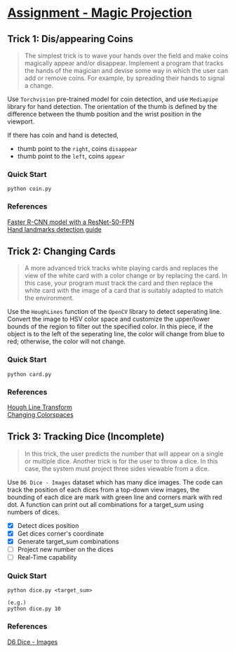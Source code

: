 # [Assignment - Magic Projection](https://jackybaltes.github.io/computer-vision/assignment_projection_magic)

## Trick 1: Dis/appearing Coins

> The simplest trick is to wave your hands over the field and make coins magically appear and/or disappear. Implement a program that tracks the hands of the magician and devise some way in which the user can add or remove coins. For example, by spreading their hands to signal a change.

Use `Torchvision` pre-trained model for coin detection, and use `Mediapipe` library for hand detection. The orientation of the thumb is defined by the difference between the thumb position and the wrist position in the viewport.

If there has coin and hand is detected,

- thumb point to the `right`, coins `disappear`
- thumb point to the `left`, coins `appear`

### Quick Start

```
python coin.py
```

### References

[Faster R-CNN model with a ResNet-50-FPN](https://pytorch.org/vision/main/models/generated/torchvision.models.detection.fasterrcnn_resnet50_fpn.html)  
[Hand landmarks detection guide](https://developers.google.com/mediapipe/solutions/vision/hand_landmarker)

## Trick 2: Changing Cards

> A more advanced trick tracks white playing cards and replaces the view of the white card with a color change or by replacing the card. In this case, your program must track the card and then replace the white card with the image of a card that is suitably adapted to match the environment.

Use the `HoughLines` function of the `OpenCV` library to detect seperating line. Convert the image to HSV color space and customize the upper/lower bounds of the region to filter out the specified color. In this piece, if the object is to the left of the seperating line, the color will change from blue to red; otherwise, the color will not change.

### Quick Start

```
python card.py
```

### References

[Hough Line Transform](https://docs.opencv.org/3.4/d9/db0/tutorial_hough_lines.html)  
[Changing Colorspaces](https://docs.opencv.org/4.x/df/d9d/tutorial_py_colorspaces.html)

## Trick 3: Tracking Dice (Incomplete)

> In this trick, the user predicts the number that will appear on a single or multiple dice. Another trick is for the user to throw a dice. In this case, the system must project three sides viewable from a dice.

Use `D6 Dice - Images` dataset which has many dice images. The code can track the position of each dices from a top-down view images, the bounding of each dice are mark with green line and corners mark with red dot. A function can print out all combinations for a target_sum using numbers of dices.

- [x] Detect dices position
- [x] Get dices corner's coordinate
- [x] Generate target_sum combinations
- [ ] Project new number on the dices
- [ ] Real-Time capability

### Quick Start

```
python dice.py <target_sum>

(e.g.)
python dice.py 10
```

### References

[D6 Dice - Images](https://www.kaggle.com/datasets/koryakinp/d6-dices-images)
